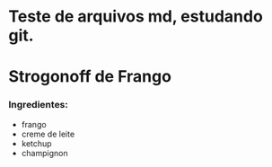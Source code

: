 # Teste de arquivos md, estudando git.
# Strogonoff de Frango 


### **Ingredientes:**

- frango
- creme de leite
- ketchup
- champignon 